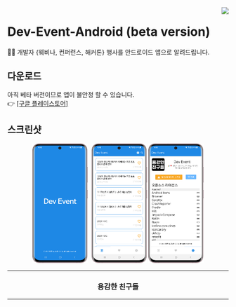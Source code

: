 <image src="https://raw.githubusercontent.com/brave-people/Dev-Event-Android/master/app/src/main/res/mipmap-xxhdpi/ic_launcher.png" align="right"/>

# Dev-Event-Android (beta version)
🎉🎈 개발자 {웨비나, 컨퍼런스, 해커톤} 행사를 안드로이드 앱으로 알려드립니다. 

## 다운로드
아직 베타 버전이므로 앱이 불안정 할 수 있습니다. <br/>
👉 [[구글 플레이스토어]](https://play.google.com/store/apps/details?id=team.bravepeople.devevent)

## 스크린샷
<p align="center">
  <img alt="splash" src="https://github.com/brave-people/Dev-Event-Android/blob/master/images/splash_transparent.png?raw=true" width="25%" style="margin-right: 5px;"/>
  <img alt="main" src="https://github.com/brave-people/Dev-Event-Android/blob/master/images/main_transparent.png?raw=true" width="25%" />
  <img alt="info" src="https://github.com/brave-people/Dev-Event-Android/blob/master/images/info_transparent.png?raw=true" width="25%" />
</p>
    
</div>

<div align=center>
    <hr/>
      <h3>용감한 친구들</h3>
    <hr/>
<div/>
